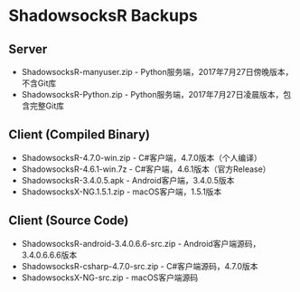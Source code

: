 # ShadowsocksR Backups

## Server
* ShadowsocksR-manyuser.zip - Python服务端，2017年7月27日傍晚版本，不含Git库
* ShadowsocksR-Python.zip - Python服务端，2017年7月27日凌晨版本，包含完整Git库

## Client (Compiled Binary)
* ShadowsocksR-4.7.0-win.zip - C#客户端，4.7.0版本（个人编译）
* ShadowsocksR-4.6.1-win.7z - C#客户端，4.6.1版本（官方Release）
* ShadowsocksR-3.4.0.5.apk - Android客户端，3.4.0.5版本
* ShadowsocksX-NG.1.5.1.zip - macOS客户端，1.5.1版本

## Client (Source Code)
* ShadowsocksR-android-3.4.0.6.6-src.zip - Android客户端源码，3.4.0.6.6.6版本
* ShadowsocksR-csharp-4.7.0-src.zip - C#客户端源码，4.7.0版本
* ShadowsocksX-NG-src.zip - macOS客户端源码